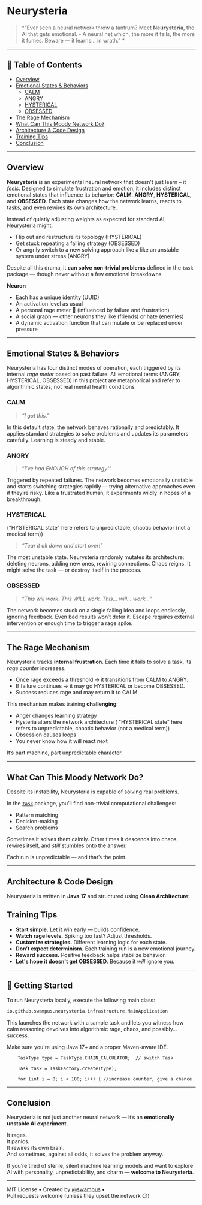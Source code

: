 # Neurysteria

> *“Ever seen a neural network throw a tantrum? Meet **Neurysteria**, the AI that gets emotional. - A neural net which, the more it fails, the more it fumes. Beware — it learns... in wrath.” *

---

## 🧭 Table of Contents

- [Overview](#overview)
- [Emotional States & Behaviors](#emotional-states--behaviors)
    - [CALM](#calm)
    - [ANGRY](#angry)
    - [HYSTERICAL](#hysterical)
    - [OBSESSED](#obsessed)
- [The Rage Mechanism](#the-rage-mechanism)
- [What Can This Moody Network Do?](#what-can-this-moody-network-do)
- [Architecture & Code Design](#architecture--code-design)
- [Training Tips](#training-tips)
- [Conclusion](#conclusion)

---

## Overview

**Neurysteria** is an experimental neural network that doesn’t just learn – it *feels*. Designed to simulate frustration and emotion, it includes distinct emotional states that influence its behavior: **CALM**, **ANGRY**, **HYSTERICAL**, and **OBSESSED**. Each state changes how the network learns, reacts to tasks, and even rewires its own architecture.

Instead of quietly adjusting weights as expected for standard AI, Neurysteria might:
- Flip out and restructure its topology (HYSTERICAL)
- Get stuck repeating a failing strategy (OBSESSED)
- Or angrily switch to a new solving approach like a like an unstable system under stress (ANGRY)

Despite all this drama, it **can solve non-trivial problems** defined in the `task` package — though never without a few emotional breakdowns.

**Neuron**
- Each has a unique identity (UUID)
- An activation level as usual
- A personal rage meter 🧨 (influenced by failure and frustration)
- A social graph — other neurons they like (friends) or hate (enemies)
- A dynamic activation function that can mutate or be replaced under pressure

---

## Emotional States & Behaviors

Neurysteria has four distinct modes of operation, each triggered by its internal *rage meter* based on past failure:
All emotional terms (ANGRY, HYSTERICAL, OBSESSED) in this project are metaphorical and refer to algorithmic states, not real mental health conditions

### CALM

> *“I got this.”*

In this default state, the network behaves rationally and predictably. It applies standard strategies to solve problems and updates its parameters carefully. Learning is steady and stable.

### ANGRY

> *“I’ve had ENOUGH of this strategy!”*

Triggered by repeated failures. The network becomes emotionally unstable and starts switching strategies rapidly — trying alternative approaches even if they’re risky. Like a frustrated human, it experiments wildly in hopes of a breakthrough.

### HYSTERICAL
("HYSTERICAL state" here refers to unpredictable, chaotic behavior (not a medical term))
> *“Tear it all down and start over!”*

The most unstable state. Neurysteria randomly mutates its architecture: deleting neurons, adding new ones, rewiring connections. Chaos reigns. It might solve the task — or destroy itself in the process.

### OBSESSED

> *“This will work. This WILL work. This... will... work...”*

The network becomes stuck on a single failing idea and loops endlessly, ignoring feedback. Even bad results won’t deter it. Escape requires external intervention or enough time to trigger a rage spike.

---

## The Rage Mechanism

Neurysteria tracks **internal frustration**. Each time it fails to solve a task, its *rage counter* increases.

- Once rage exceeds a threshold → it transitions from CALM to ANGRY.
- If failure continues → it may go HYSTERICAL or become OBSESSED.
- Success reduces rage and may return it to CALM.

This mechanism makes training **challenging**:
- Anger changes learning strategy
- Hysteria alters the network architecture ( "HYSTERICAL state" here refers to unpredictable, chaotic behavior (not a medical term))
- Obsession causes loops
- You never know how it will react next

It’s part machine, part unpredictable character.

---

## What Can This Moody Network Do?

Despite its instability, Neurysteria is capable of solving real problems.

In the [`task`](./src/main/java/io/github/swampus/neurysteria/domain/task) package, you’ll find non-trivial computational challenges:
- Pattern matching
- Decision-making
- Search problems

Sometimes it solves them calmly. Other times it descends into chaos, rewires itself, and *still* stumbles onto the answer.

Each run is unpredictable — and that’s the point.

---

## Architecture & Code Design

Neurysteria is written in **Java 17** and structured using **Clean Architecture**:

## Training Tips

- **Start simple.** Let it win early — builds confidence.
- **Watch rage levels.** Spiking too fast? Adjust thresholds.
- **Customize strategies.** Different learning logic for each state.
- **Don’t expect determinism.** Each training run is a new emotional journey.
- **Reward success.** Positive feedback helps stabilize behavior.
- **Let's hope it doesn't get OBSESSED.** Because it *will* ignore you.

---

## 🧪 Getting Started

To run Neurysteria locally, execute the following main class:

```bash
io.github.swampus.neurysteria.infrastructure.MainApplication
```

This launches the network with a sample task and lets you witness how calm reasoning devolves into algorithmic rage, chaos, and possibly… success.

Make sure you're using Java 17+ and a proper Maven-aware IDE.

        TaskType type = TaskType.CHAIN_CALCULATOR;  // switch Task

        Task task = TaskFactory.create(type);

        for (int i = 0; i < 100; i++) { //increase counter, give a chance

---

## Conclusion

Neurysteria is not just another neural network — it’s an **emotionally unstable AI experiment**.

It rages.  
It panics.  
It rewires its own brain.  
And sometimes, against all odds, it solves the problem anyway.

If you’re tired of sterile, silent machine learning models and want to explore AI with personality, unpredictability, and charm — **welcome to Neurysteria**.

---

MIT License • Created by [@swampus](https://github.com/swampus) •  
Pull requests welcome (unless they upset the network 😉)